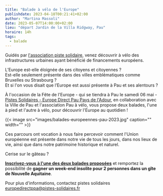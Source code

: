```yaml
---
title: "Balade à vélo de l'Europe"
publishdate: 2023-04-18T00:21:41+02:00
author: "Martina Massoli"
date: 2023-05-07T14:00:00+02:00
lieu: "départ Jardin de la Villa Ridgway, Pau"
horaire: 14h
tags:
  - balade
---
```

Guidés par [l'association piste solidaire](https://www.pistes-solidaires.fr/), venez découvrir à vélo des infrastructures urbaines ayant bénéficié de financements européens.

<!--more-->

L’Europe est-elle éloignée de ses citoyens et citoyennes ?  
Est-elle seulement présente dans des villes emblématiques comme Bruxelles ou Strasbourg ?   
Et si l'on vous disait que l’Europe est aussi présente à Pau et ses alentours ? 
 
À l'occasion de la Fête de l'Europe - qui se tiendra à Pau le samedi 06 mai - [Pistes Solidaires - Europe Direct Pau Pays de l'Adour](https://www.europe-direct-ppa.fr/), en collaboration avec la Ville de Pau et l'association Pau à vélo, vous propose deux balades, l'une à pied et l'autre à vélo, pour découvrir l'Europe au quotidien !


<div class="gallery">
{{< image src="images/balades-europeennes-pau-2023.jpg" caption="" width="" >}}
</div>


Ces parcours ont vocation à nous faire percevoir comment l'Union européenne est présente dans notre vie de tous les jours, dans nos lieux de vie, ainsi que dans notre patrimoine historique et naturel.
 
Cerise sur le gâteau  ?

**[Inscrivez-vous à l'une des deux balades proposées](https://docs.google.com/forms/d/e/1FAIpQLSdCU7cqH7W0DulMWLmB1LaIYQyrxBFLsi40GiXlGLEDVLRqzg/viewform)** et remportez la possibilité de **gagner un week-end insolite pour 2 personnes dans un gîte de Nouvelle Aquitaine**.

 
Pour plus d'informations, contactez pistes solidaires  
<europedirectppa@pistes-solidaires.fr>


